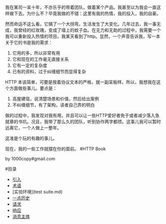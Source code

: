 我在某司一呆十年，不亦乐乎的带着团队，做着某个产品。我甚至以为我会一直这样做下去。为什么不？毕竟我做的不错：这里有我的热情，我的投入，我的自豪。

然而命运不这么看。它搞了一个大拐弯。生活发生了大变化。几年过去，我一事无成，我曾经的红玫瑰，变成了墙上的蚊子血。在无力和无助的过程中，我需要一个我可以重新投入热情的项目。我某天看到了http。显然，一个声音告诉我，写一本关于它的书是我的需求：

1. 它用的多，所以非常有用
2. 它和现在的工作毫无直接关系
3. 它有一定的复杂度
4. 已有的资料，过于纠缠细节而显得复杂

HTTP 本该简单，可要是按着协议文本的严格，就一副呆板样。所以，我想我在这个方面做些事儿。要点是：

1. 高屋建瓴，说清楚场景和价值，然后给出案例
2. 不纠缠细节，有了架构，读者自己弄的明白

做的过程中，我发现对我有用，并且可以让一些HTTP爱好者免于或者减少落入急就章的书坑。况且，我带了那么久的团队，听到协作两字都烦。这事儿我可以暂时远离它，一个人做上一整年。

这准是个玩的有趣的事儿。

现在，我的一些工作就摆在你的面前。
#HTTP Book

by 1000copy#gmail.com


#目录

- [引入](introduction.md)
- [术语](term.md)
- [实验环境](test suite.md)
- [一点历史](history.md)
- [请求](request/)
- [响应](response/)
- [消息主体](message-body.md)
